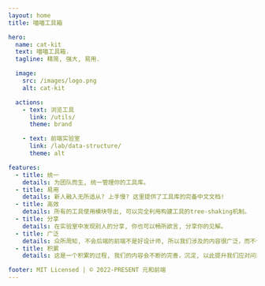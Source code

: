 ```yaml
---
layout: home
title: 喵喵工具箱

hero:
  name: cat-kit
  text: 喵喵工具箱.
  tagline: 精简, 强大, 易用.

  image:
    src: /images/logo.png
    alt: cat-kit

  actions:
    - text: 浏览工具
      link: /utils/
      theme: brand

    - text: 前端实验室
      link: /lab/data-structure/
      theme: alt

features:
  - title: 统一
    details: 为团队而生, 统一管理你的工具库。
  - title: 易用
    details: 新人融入无所适从? 上手慢? 这里提供了工具库的完备中文文档!
  - title: 高效
    details: 所有的工具使用模块导出, 可以完全利用构建工具的tree-shaking机制。
  - title: 分享
    details: 在实验室中发现别人的分享, 你也可以畅所欲言, 分享你的见解。
  - title: 广泛
    details: 众所周知, 不会后端的前端不是好设计师, 所以我们涉及的内容很广泛，而不仅仅是前端。
  - title: 积累
    details: 这是一个积累的过程, 我们的内容会不断的完善，沉淀, 以此提升我们应对问题的能力和效率。

footer: MIT Licensed | © 2022-PRESENT 元和前端
---
```


<script setup>
import { VPTeamMembers } from 'vitepress/theme'

const members = [
  {
    avatar: 'https://www.github.com/cabinet-fe.png',
    name: '前端小分队',
    title: '开发成员',
    links: [
      { icon: 'github', link: 'https://github.com/cabinet-fe' }
    ]
  }
]
</script>

<br>

<VPTeamMembers size="small" :members="members" />
